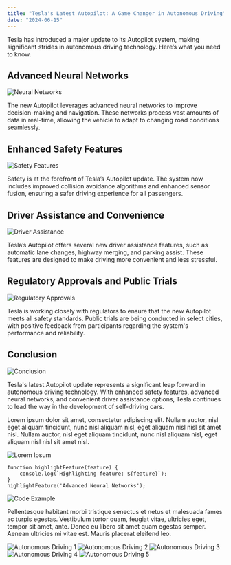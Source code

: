 ```yaml
---
title: "Tesla's Latest Autopilot: A Game Changer in Autonomous Driving"
date: "2024-06-15"
---
```


Tesla has introduced a major update to its Autopilot system, making significant strides in autonomous driving technology. Here’s what you need to know.

## Advanced Neural Networks

![Neural Networks](photo_4)

The new Autopilot leverages advanced neural networks to improve decision-making and navigation. These networks process vast amounts of data in real-time, allowing the vehicle to adapt to changing road conditions seamlessly.

## Enhanced Safety Features

![Safety Features](photo_3)

Safety is at the forefront of Tesla’s Autopilot update. The system now includes improved collision avoidance algorithms and enhanced sensor fusion, ensuring a safer driving experience for all passengers.

## Driver Assistance and Convenience

![Driver Assistance](photo_2)

Tesla’s Autopilot offers several new driver assistance features, such as automatic lane changes, highway merging, and parking assist. These features are designed to make driving more convenient and less stressful.

## Regulatory Approvals and Public Trials

![Regulatory Approvals](photo_1)

Tesla is working closely with regulators to ensure that the new Autopilot meets all safety standards. Public trials are being conducted in select cities, with positive feedback from participants regarding the system's performance and reliability.

## Conclusion

![Conclusion](photo_19)

Tesla's latest Autopilot update represents a significant leap forward in autonomous driving technology. With enhanced safety features, advanced neural networks, and convenient driver assistance options, Tesla continues to lead the way in the development of self-driving cars.

Lorem ipsum dolor sit amet, consectetur adipiscing elit. Nullam auctor, nisl eget aliquam tincidunt, nunc nisl aliquam nisl, eget aliquam nisl nisl sit amet nisl. Nullam auctor, nisl eget aliquam tincidunt, nunc nisl aliquam nisl, eget aliquam nisl nisl sit amet nisl.

![Lorem Ipsum](photo_18)

```
function highlightFeature(feature) {
    console.log(`Highlighting feature: ${feature}`);
}
highlightFeature('Advanced Neural Networks');
```

![Code Example](photo_19)

Pellentesque habitant morbi tristique senectus et netus et malesuada fames ac turpis egestas. Vestibulum tortor quam, feugiat vitae, ultricies eget, tempor sit amet, ante. Donec eu libero sit amet quam egestas semper. Aenean ultricies mi vitae est. Mauris placerat eleifend leo.

![Autonomous Driving 1](photo_16)
![Autonomous Driving 2](photo_15)
![Autonomous Driving 3](photo_14)
![Autonomous Driving 4](photo_13)
![Autonomous Driving 5](photo_12)
